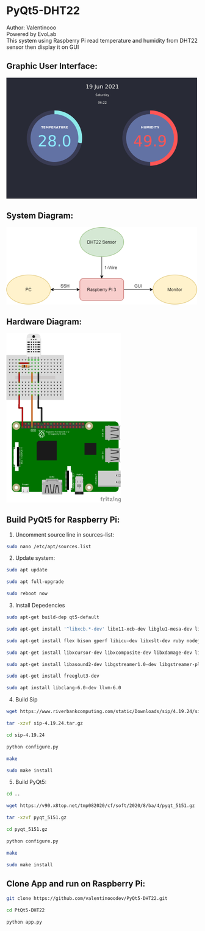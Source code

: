 # PyQt5-DHT22
Author: Valentinooo  
Powered by EvoLab  
This system using Raspberry Pi read temperature and humidity from DHT22 sensor then display it on GUI

## Graphic User Interface:
<img src="https://github.com/valentinooodev/PyQt5-DHT22/blob/main/GUI.png" alt="drawing" width="500"/>  

## System Diagram:
<img src="https://github.com/valentinooodev/PyQt5-DHT22/blob/main/System.png" alt="drawing" width="500"/>  

## Hardware Diagram:
<img src="https://github.com/valentinooodev/PyQt5-DHT22/blob/main/Diagram.png" alt="drawing" width="300"/>  

## Build PyQt5 for Raspberry Pi:

1. Uncomment source line in sources-list:
```bash
sudo nano /etc/apt/sources.list
```

2. Update system:
```bash
sudo apt update
```
```bash
sudo apt full-upgrade
```
```bash
sudo reboot now
```

3. Install Depedencies
```bash
sudo apt-get build-dep qt5-default
```
```bash
sudo apt-get install '^libxcb.*-dev' libx11-xcb-dev libglu1-mesa-dev libxrender-dev libxi-dev libxkbcommon-dev libxkbcommon-x11-dev
```
```bash
sudo apt-get install flex bison gperf libicu-dev libxslt-dev ruby nodejs make git
```
```bash
sudo apt-get install libxcursor-dev libxcomposite-dev libxdamage-dev libxrandr-dev libxtst-dev libxss-dev libdbus-1-dev libevent-dev libfontconfig1-dev libcap-dev libpulse-dev libudev-dev libpci-dev libnss3-dev libasound2-dev libegl1-mesa-dev
```
```bash
sudo apt-get install libasound2-dev libgstreamer1.0-dev libgstreamer-plugins-base1.0-dev libgstreamer-plugins-bad1.0-dev
```
```bash
sudo apt-get install freeglut3-dev
```
```bash
sudo apt install libclang-6.0-dev llvm-6.0
```

4. Build Sip
```bash
wget https://www.riverbankcomputing.com/static/Downloads/sip/4.19.24/sip-4.19.24.tar.gz
```
```bash
tar -xzvf sip-4.19.24.tar.gz
```
```bash
cd sip-4.19.24
```
```bash
python configure.py
```
```bash
make
```
```bash
sudo make install
```

5. Build PyQt5:
```bash
cd ..
```
```bash
wget https://v90.x8top.net/tmp082020/cf/soft/2020/8/ba/4/pyqt_5151.gz
```
```bash
tar -xzvf pyqt_5151.gz
```
```bash
cd pyqt_5151.gz
```
```bash
python configure.py
```
```bash
make
```
```bash
sudo make install
```

## Clone App and run on Raspberry Pi:
```bash
git clone https://github.com/valentinooodev/PyQt5-DHT22.git
```
```bash
cd PtQt5-DHT22
```
```bash
python app.py
```
